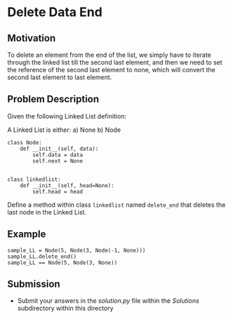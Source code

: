 #  Delete Data End 

## Motivation
To delete an element from the end of the list, we simply have to iterate through the linked list till the second last element, and then we need to set the reference of the second last element to none, which will convert the second last element to last element.

## Problem Description
Given the following Linked List definition:

A Linked List is either:
a) None
b) Node

```
class Node:
    def __init__(self, data):
        self.data = data
        self.next = None


class linkedlist:
    def __init__(self, head=None):
        self.head = head
```

Define a method within class `linkedlist` named `delete_end` that deletes the last node in the Linked List. 

## Example
```
sample_LL = Node(5, Node(3, Node(-1, None)))
sample_LL.delete_end()
sample_LL == Node(5, Node(3, None))
```

## Submission
* Submit your answers in the *solution.py* file within the *Solutions* subdirectory within this directory
